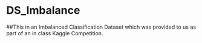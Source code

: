 # DS_Imbalance
##This in an Imbalanced Classification Dataset which was provided to us as part of an in class Kaggle Competition.
